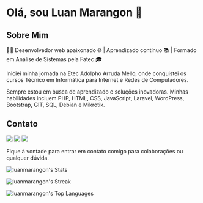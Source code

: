 # Olá, sou Luan Marangon 👋

## Sobre Mim

👨‍💻 Desenvolvedor web apaixonado 🌐 | Aprendizado contínuo 📚 | Formado em Análise de Sistemas pela Fatec 🎓

Iniciei minha jornada na Etec Adolpho Arruda Mello, onde conquistei os cursos Técnico em Informática para Internet e Redes de Computadores.

Sempre estou em busca de aprendizado e soluções inovadoras. Minhas habilidades incluem PHP, HTML, CSS, JavaScript, Laravel, WordPress, Bootstrap, GIT, SQL, Debian e Mikrotik.


<!-- ## Projetos

- [Projeto 1](link_para_projeto_1): Breve descrição do projeto 1.
- [Projeto 2](link_para_projeto_2): Breve descrição do projeto 2.
- [Projeto 3](link_para_projeto_3): Breve descrição do projeto 3.

Confira meus outros projetos no meu [perfil do GitHub](https://github.com/luanmarangon). -->

## Contato

 <a href="https://www.linkedin.com/in/luan-marangon/" target="_blank"><img src="https://img.shields.io/badge/LinkedIn-0077B5?style=for-the-badge&logo=linkedin&logoColor=white" target="_blank"></a> 
 <a href="https://wa.me/5518997482397" target="_blank"><img src="https://img.shields.io/badge/WhatsApp-25D366?style=for-the-badge&logo=whatsapp&logoColor=white" target="_blank"></a>
 <a href="mailto:luanymarangon@gmail.com" target="_blank"><img src="https://img.shields.io/badge/Gmail-D14836?style=for-the-badge&logo=gmail&logoColor=white" target="_blank"></a>


Fique à vontade para entrar em contato comigo para colaborações ou qualquer dúvida.

<!-- ![Marangon GitHub stats](https://github-readme-stats.vercel.app/api?username=luanmarangon&show_icons=true&theme=vue-dark)
[![Top Langs](https://github-readme-stats.vercel.app/api/top-langs/?username=luanmarangon&layout=compact&theme=vue-dark)](https://github.com/anuraghazra/github-readme-stats) -->
<!-- [![Harlok's wakatime stats](https://github-readme-stats.vercel.app/api/wakatime?username=luanmarangon)](https://github.com/anuraghazra/github-readme-stats) -->

![luanmarangon's Stats](https://github-readme-stats.vercel.app/api?username=luanmarangon&theme=vue-dark&show_icons=true&hide_border=true&count_private=true)

![luanmarangon's Streak](https://github-readme-streak-stats.herokuapp.com/?user=luanmarangon&theme=vue-dark&hide_border=true)

![luanmarangon's Top Languages](https://github-readme-stats.vercel.app/api/top-langs/?username=luanmarangon&theme=vue-dark&show_icons=true&hide_border=true&layout=compact)